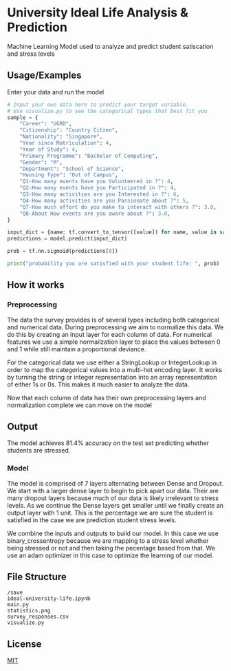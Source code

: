 
# University Ideal Life Analysis & Prediction

Machine Learning Model used to analyze and predict student satiscation and stress levels






## Usage/Examples

Enter your data and run the model
```py
# Input your own data here to predict your target variable.
# Use visualize.py to see the categorical types that best fit you
sample = {
    "Career": "UGRD",
    "Citizenship": "Country Citzen",
    "Nationality": "Singapore",
    "Year since Matriculation": 4,
    "Year of Study": 4,
    "Primary Programme": "Bachelor of Computing",
    "Gender": "M",
    "Department": "School of Science",
    "Housing Type": "Out of Campus",
    "Q1-How many events have you Volunteered in ?": 4,
    "Q2-How many events have you Participated in ?": 4,
    "Q3-How many activities are you Interested in ?": 6,
    "Q4-How many activities are you Passionate about ?": 5,
    "Q7-How much effort do you make to interact with others ?": 3.0,
    "Q8-About How events are you aware about ?": 3.0,
}

input_dict = {name: tf.convert_to_tensor([value]) for name, value in sample.items()}
predictions = model.predict(input_dict)

prob = tf.nn.sigmoid(predictions[0])

print("probability you are satisfied with your student life: ", prob)
```


## How it works

### Preprocessing

The data the survey provides is of several types including both categorical and numerical data. During preprocessing we aim to normalize this data. We do this by creating an input layer for each column of data. For numerical features we use a simple normailzation layer to place the values between 0 and 1 while still maintain a proportional deviance.

For the categorical data we use either a StringLookup or IntegerLookup in order to map the categorical values into a multi-hot encoding layer. It works by turning the string or integer representation into an array representation of either 1s or 0s. This makes it much easier to analyze the data.

Now that each column of data has their own preprocessing layers and normalization complete we can move on the model

## Output

The model achieves 81.4% accuracy on the test set predicting whether students are stressed.

### Model

The model is comprised of 7 layers alternating between Dense and Dropout. We start with a larger dense layer to begin to pick apart our data. Their are many dropout layers because much of our data is likely irrelevant to stress levels. As we continue the Dense layers get smaller until we finally create an output layer with 1 unit. This is the percentage we are sure the student is satisfied in the case we are prediction student stress levels.

We combine the inputs and outputs to build our model. In this case we use binary_crossentropy because we are mapping to a stress level whether being stressed or not and then taking the pecentage based from that. We use an adam optimizer in this case to optimize the learning of our model.

## File Structure

```
/save
ideal-university-life.ipynb
main.py
statistics.png
survey_responses.csv
visualize.py
```




## License

[MIT](https://choosealicense.com/licenses/mit/)

